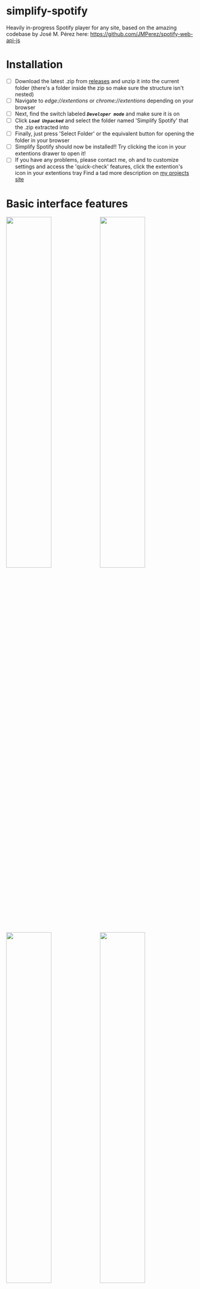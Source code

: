 # simplify-spotify
Heavily in-progress Spotify player for any site, based on the amazing codebase by José M. Pérez here: https://github.com/JMPerez/spotify-web-api-js
# Installation
- [ ]  Download the latest .zip from [releases](https://github.com/sandervonk/simplify-spotify/releases) and unzip it into the current folder (there's a folder inside the zip so make sure the structure isn't nested)
- [ ]  Navigate to _edge://extentions_ or _chrome://extentions_ depending on your browser
- [ ]  Next, find the switch labeled _**`Developer mode`**_ and make sure it is on
- [ ]  Click _**`Load Unpacked`**_ and select the folder named 'Simplify Spotify' that the .zip extracted into
- [ ]  Finally, just press 'Select Folder' or the equivalent button for opening the folder in your browser
- [ ]  Simplify Spotify should now be installed!! Try clicking the icon in your extentions drawer to open it!
- [ ]  If you have any problems, please contact me, oh and to customize settings and access the 'quick-check' features, click the extention's icon in your extentions tray
Find a tad more description on [my projects site](https://sander.vonk.productions/Projects.html)
# Basic interface features
<p>
<img width="49%" src="https://sander.vonk.productions/simplify-spotify/img/tutorial/1tutorial-interface.jpg">
<img width="49%" src="https://sander.vonk.productions/simplify-spotify/img/tutorial/2tutorial-playlists.jpg">
<img width="49%" src="https://sander.vonk.productions/simplify-spotify/img/tutorial/3tutorial-devices.jpg">
<img width="49%" src="https://sander.vonk.productions/simplify-spotify/img/tutorial/4tutorial-devices-volume.jpg">
<img width="49%" src="https://sander.vonk.productions/simplify-spotify/img/tutorial/5tutorial-settings.jpg">
</p>
